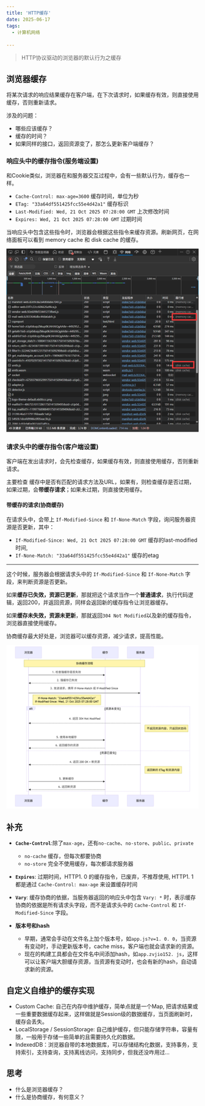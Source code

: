 ```yaml
---
title: 'HTTP缓存'
date: 2025-06-17
tags:
  - 计算机网络

---
```


> HTTP协议驱动的浏览器的默认行为之缓存


## 浏览器缓存

将某次请求的响应结果缓存在客户端，在下次请求时，如果缓存有效，则直接使用缓存，否则重新请求。
    
涉及的问题：
- 哪些应该缓存？
- 缓存的时间？
- 如果同样的接口，返回资源变了，那怎么更新客户端缓存？

### 响应头中的缓存指令(服务端设置)

和Cookie类似，浏览器在和服务器交互过程中，会有一些默认行为，缓存也一样。
    
- `Cache-Control: max-age=3600` 缓存时间，单位为秒
- `ETag: "33a64df551425fcc55e4d42a1"` 缓存标识
- `Last-Modified: Wed, 21 Oct 2025 07:28:00 GMT` 上次修改时间
- `Expires: Wed, 21 Oct 2025 07:28:00 GMT` 过期时间

当响应头中包含这些指令时，浏览器会根据这些指令来缓存资源。刷新网页，在网络面板可以看到 memory cache 和 disk cache 的缓存。
     
![浏览器缓存](../../assets/browserCache.png)

### 请求头中的缓存指令(客户端设置) 

客户端在发出请求时，会先检查缓存，如果缓存有效，则直接使用缓存，否则重新请求。
    
主要检查 缓存中是否有匹配的请求方法及URL，如果有，则检查缓存是否过期，如果过期，会**带缓存请求**；如果未过期，则直接使用缓存。

#### 带缓存的请求(协商缓存)

在请求头中，会带上 `If-Modified-Since` 和 `If-None-Match` 字段，询问服务器资源是否更新，其中：
- `If-Modified-Since: Wed, 21 Oct 2025 07:28:00 GMT` 缓存的last-modified时间, 
- `If-None-Match: "33a64df551425fcc55e4d42a1"` 缓存的etag
    
---

这个时候，服务器会根据请求头中的 `If-Modified-Since` 和 `If-None-Match` 字段，来判断资源是否更新。
      
如果**缓存已失效，资源已更新**，那就把这个请求当作一个**普通请求**，执行代码逻辑，返回200，并返回资源，同样会返回新的缓存指令让浏览器缓存。
    
如果**缓存未失效，资源未更新**，那就返回`304 Not Modified`以及新的缓存指令，浏览器直接使用缓存。
    
协商缓存最大好处是，浏览器可以缓存资源，减少请求，提高性能。
     
![协商缓存](../../assets/协商缓存.png)


## 补充

- **`Cache-Control`**:除了`max-age`，还有`no-cache`、`no-store`、`public`、`private`
  - `no-cache` 缓存，但每次都要协商
  - `no-store` 完全不使用缓存，每次都请求服务器

- **`Expires`**: 过期时间，HTTP1. 0 的缓存指令，已废弃，不推荐使用, HTTP1. 1 都是通过 `Cache-Control: max-age` 来设置缓存时间

- **`Vary`**: 缓存协商的依据，当服务器返回的响应头中包含 `Vary: *` 时，表示缓存协商的依据是所有请求头字段，而不是请求头中的 `Cache-Control` 和 `If-Modified-Since` 字段。

- **版本号和hash**
  - 早期，通常会手动在文件名上加个版本号，如`app.js?v=1. 0. 0`，当资源有变动时，手动更新版本号，cache miss，客户端也就会请求新的资源。
  - 现在的构建工具都会在文件名中间添加hash，如`app.zvjio152. js`，这样可以让客户端大胆缓存资源，当资源有变动时，也会有新的hash，自动请求新的资源。


## 自定义自维护的缓存实现
- Custom Cache: 自己在内存中维护缓存，简单点就是一个Map, 把请求结果或一些重要数据缓存起来，这样做就是Session级的数据缓存，当页面刷新时，缓存会丢失。
- LocalStorage / SessionStorage: 自己维护缓存，但只能存储字符串，容量有限，一般用于存储一些简单的且需要持久化的数据。
- IndexedDB：浏览器自带的本地数据库，可以存储结构化数据，支持事务，支持索引，支持查询，支持离线访问，支持同步，但我还没咋用过...

## 思考
- 什么是浏览器缓存？
- 什么是协商缓存，有何意义？